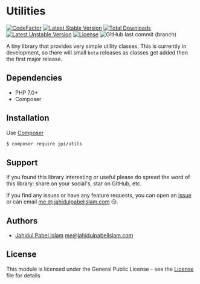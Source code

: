 # Utilities

[![CodeFactor](https://www.codefactor.io/repository/github/jahidulpabelislam/utils/badge)](https://www.codefactor.io/repository/github/jahidulpabelislam/utils)
[![Latest Stable Version](https://poser.pugx.org/jpi/utils/v/stable)](https://packagist.org/packages/jpi/utils)
[![Total Downloads](https://poser.pugx.org/jpi/utils/downloads)](https://packagist.org/packages/jpi/utils)
[![Latest Unstable Version](https://poser.pugx.org/jpi/utils/v/unstable)](https://packagist.org/packages/jpi/utils)
[![License](https://poser.pugx.org/jpi/utils/license)](https://packagist.org/packages/jpi/utils)
![GitHub last commit (branch)](https://img.shields.io/github/last-commit/jahidulpabelislam/utils/0.x.svg?label=last%20activity)

A tiny library that provides very simple utility classes. This is currently in development, so there will small `beta` releases as classes get added then the first major release. 

## Dependencies

- PHP 7.0+
- Composer

## Installation

Use [Composer](https://getcomposer.org/)

```bash
$ composer require jpi/utils 
```

## Support

If you found this library interesting or useful please do spread the word of this library: share on your social's, star on GitHub, etc.

If you find any issues or have any feature requests, you can open an [issue](https://github.com/jahidulpabelislam/utils/issues) or can email [me @ jahidulpabelislam.com](mailto:me@jahidulpabelislam.com) :smirk:.

## Authors

- [Jahidul Pabel Islam](https://jahidulpabelislam.com/) [<me@jahidulpabelislam.com>](mailto:me@jahidulpabelislam.com)

## License

This module is licensed under the General Public License - see the [License](LICENSE.md) file for details
